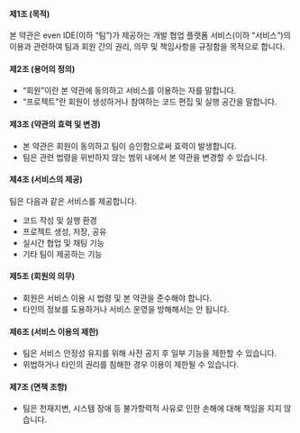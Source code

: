 #### 제1조 (목적)
본 약관은 even IDE(이하 “팀”)가 제공하는 개발 협업 플랫폼 서비스(이하 “서비스”)의 이용과 관련하여 팀과 회원 간의 권리, 의무 및 책임사항을 규정함을 목적으로 합니다.

#### 제2조 (용어의 정의)
- “회원”이란 본 약관에 동의하고 서비스를 이용하는 자를 말합니다.
- “프로젝트”란 회원이 생성하거나 참여하는 코드 편집 및 실행 공간을 말합니다.

#### 제3조 (약관의 효력 및 변경)
- 본 약관은 회원이 동의하고 팀이 승인함으로써 효력이 발생합니다.
- 팀은 관련 법령을 위반하지 않는 범위 내에서 본 약관을 변경할 수 있습니다.

#### 제4조 (서비스의 제공)
팀은 다음과 같은 서비스를 제공합니다.
- 코드 작성 및 실행 환경
- 프로젝트 생성, 저장, 공유
- 실시간 협업 및 채팅 기능
- 기타 팀이 제공하는 기능

#### 제5조 (회원의 의무)
- 회원은 서비스 이용 시 법령 및 본 약관을 준수해야 합니다.
- 타인의 정보를 도용하거나 서비스 운영을 방해해서는 안 됩니다.

#### 제6조 (서비스 이용의 제한)
- 팀은 서비스 안정성 유지를 위해 사전 공지 후 일부 기능을 제한할 수 있습니다.
- 위법하거나 타인의 권리를 침해한 경우 이용이 제한될 수 있습니다.

#### 제7조 (면책 조항)
- 팀은 천재지변, 시스템 장애 등 불가항력적 사유로 인한 손해에 대해 책임을 지지 않습니다.